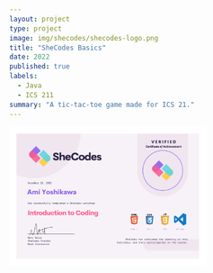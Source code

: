 ```yaml
---
layout: project
type: project
image: img/shecodes/shecodes-logo.png
title: "SheCodes Basics"
date: 2022
published: true
labels:
  - Java
  - ICS 211
summary: "A tic-tac-toe game made for ICS 21."
---
```


<div class="text-center p-4">
  <img width="350px" src="../img/shecodes/shecodes-certificate.png" class="img-thumbnail" >
</div>

